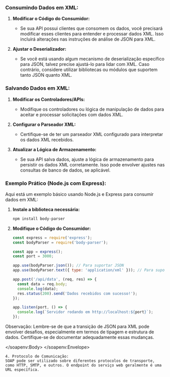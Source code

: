 ### Consumindo Dados em XML:

1. **Modificar o Código do Consumidor:**
   - Se sua API possui clientes que consomem os dados, você precisará modificar esses clientes para entender e processar dados XML. Isso incluirá alterações nas instruções de análise de JSON para XML.

2. **Ajustar o Deserializador:**
   - Se você está usando algum mecanismo de deserialização específico para JSON, talvez precise ajustá-lo para lidar com XML. Caso contrário, considere utilizar bibliotecas ou módulos que suportem tanto JSON quanto XML.

### Salvando Dados em XML:

1. **Modificar os Controladores/APIs:**
   - Modifique os controladores ou lógica de manipulação de dados para aceitar e processar solicitações com dados XML.

2. **Configurar o Parseador XML:**
   - Certifique-se de ter um parseador XML configurado para interpretar os dados XML recebidos.

3. **Atualizar a Lógica de Armazenamento:**
   - Se sua API salva dados, ajuste a lógica de armazenamento para persistir os dados XML corretamente. Isso pode envolver ajustes nas consultas de banco de dados, se aplicável.

### Exemplo Prático (Node.js com Express):

Aqui está um exemplo básico usando Node.js e Express para consumir dados em XML:

1. **Instale a biblioteca necessária:**

   ```bash
   npm install body-parser
   ```

2. **Modifique o Código do Consumidor:**

   ```javascript
   const express = require('express');
   const bodyParser = require('body-parser');

   const app = express();
   const port = 3000;

   app.use(bodyParser.json()); // Para suportar JSON
   app.use(bodyParser.text({ type: 'application/xml' })); // Para suportar XML

   app.post('/api/data', (req, res) => {
     const data = req.body;
     console.log(data);
     res.status(200).send('Dados recebidos com sucesso!');
   });

   app.listen(port, () => {
     console.log(`Servidor rodando em http://localhost:${port}`);
   });
   ```
Observação:
Lembre-se de que a transição de JSON para XML pode envolver desafios, especialmente em termos de tipagem e estrutura de dados. Certifique-se de documentar adequadamente essas mudanças.

   </soapenv:Body>
</soapenv:Envelope>
```
4. Protocolo de Comunicação:
SOAP pode ser utilizado sobre diferentes protocolos de transporte, como HTTP, SMTP, e outros. O endpoint do serviço web geralmente é uma URL específica.
